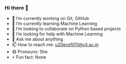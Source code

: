 ### Hi there 👋

- 🔭 I’m currently working on Git, GitHub
- 🌱 I’m currently learning Machine Learning
- 👯 I’m looking to collaborate on Python based projects
- 🤔 I’m looking for help with Machine Learning
- 💬 Ask me about anything
- 📫 How to reach me: u20ece1011@cit.ac.in
- 😄 Pronouns: She
- ⚡ Fun fact: None
